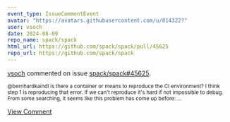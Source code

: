 ```yaml
---
event_type: IssueCommentEvent
avatar: "https://avatars.githubusercontent.com/u/814322?"
user: vsoch
date: 2024-08-09
repo_name: spack/spack
html_url: https://github.com/spack/spack/pull/45625
repo_url: https://github.com/spack/spack
---
```


<a href='https://github.com/vsoch' target='_blank'>vsoch</a> commented on issue <a href='https://github.com/spack/spack/pull/45625' target='_blank'>spack/spack#45625</a>.

<small>@bernhardkaindl is there a container or means to reproduce the CI environment? I think step 1 is reproducing that error. If we can't reproduce it's hard if not impossible to debug. From some searching, it seems like this problem has come up before:...</small>

<a href='https://github.com/spack/spack/pull/45625' target='_blank'>View Comment</a>